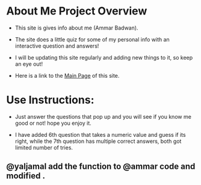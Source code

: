 
# About Me Project Overview

* This site is gives info about me (Ammar Badwan).

* The site does a little quiz for some of my personal info with an interactive question and answers!

* I will be updating this site regularly and adding new things to it, so keep an eye out!

* Here is a link to the [Main Page](https://badwan95.github.io/About-Me/) of this site.

# Use Instructions:

* Just answer the questions that pop up and you will see if you know me good or not! hope you enjoy it.

* I have added 6th question that takes a numeric value and guess if its right, while the 7th question has multiple correct answers, both got limited number of tries.

## @yaljamal add the function to @ammar code and modified .  
